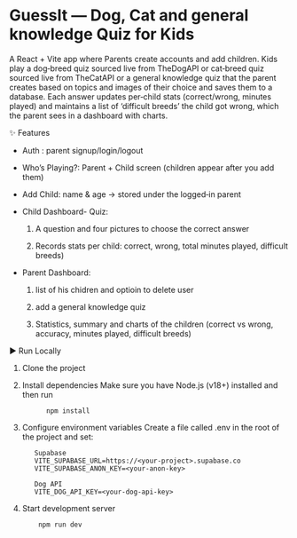 # GuessIt — Dog, Cat and general knowledge Quiz for Kids

A React + Vite app where Parents create accounts and add children. Kids play a dog‑breed quiz sourced live from TheDogAPI or cat‑breed quiz sourced live from TheCatAPI or a general knowledge quiz that the parent creates based on topics and images of their choice and saves them to a database.
Each answer updates per‑child stats (correct/wrong, minutes played) and maintains a list of ‘difficult breeds’ the child got wrong, which the parent sees in a dashboard with charts.



✨ Features

* Auth : parent signup/login/logout

* Who’s Playing?: Parent + Child screen (children appear after you add them)

* Add Child: name & age → stored under the logged‑in parent

* Child Dashboard- Quiz:

    1. A question and four pictures to choose the correct answer
    
    2. Records stats per child: correct, wrong, total minutes played, difficult breeds)

* Parent Dashboard: 

    1. list of his chidren and optioin to delete user
    
    2. add a general knowledge quiz
    
    3. Statistics, summary and charts of the children (correct vs wrong, accuracy, minutes played, difficult breeds)




▶️ Run Locally
1) Clone the project


2) Install dependencies
Make sure you have Node.js (v18+) installed and then run

             npm install


4) Configure environment variables
Create a file called .env in the root of the project and set:

          Supabase
          VITE_SUPABASE_URL=https://<your-project>.supabase.co
          VITE_SUPABASE_ANON_KEY=<your-anon-key>
          
          Dog API
          VITE_DOG_API_KEY=<your-dog-api-key>


5) Start development server
   
           npm run dev

